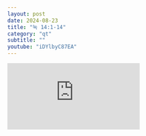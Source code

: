 ```yaml
---
layout: post
date: 2024-08-23
title: "눅 14:1-14"
category: "qt"
subtitle: ""
youtube: "iDYlbyC87EA"
---
```


<div class="youtube margin-large">
    <iframe src="https://www.youtube.com/embed/iDYlbyC87EA" title="YouTube video player" frameborder="0" allow="accelerometer; autoplay; clipboard-write; encrypted-media; gyroscope; picture-in-picture; web-share" allowfullscreen></iframe>
</div>

